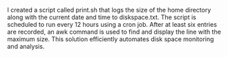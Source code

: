 I created a script called print.sh that logs the size of the home directory along with the current date and time to diskspace.txt. The script is scheduled to run every 12 hours using a cron job. After at least six entries are recorded, an awk command is used to find and display the line with the maximum size. This solution efficiently automates disk space monitoring and analysis.

